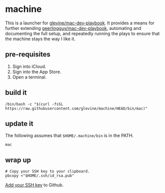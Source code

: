 # machine

This is a launcher for [glevine/mac-dev-playbook](https://github.com/glevine/mac-dev-playbook). It provides a means for further extending [geerlingguy/mac-dev-playbook](https://github.com/geerlingguy/mac-dev-playbook), automating and documenting the full setup, and repeatedly running the plays to ensure that the machine stays the way I like it.

## pre-requisites

1. Sign into iCloud.
2. Sign into the App Store.
3. Open a terminal.

## build it

```shell
/bin/bash -c "$(curl -fsSL https://raw.githubusercontent.com/glevine/machine/HEAD/bin/mac)"
```

## update it

The following assumes that `$HOME/.machine/bin` is in the PATH.

```shell
mac
```

## wrap up

```shell
# Copy your SSH key to your clipboard.
pbcopy <"$HOME/.ssh/id_rsa.pub"
```

[Add your SSH key](https://github.com/settings/ssh/new) to Github.
